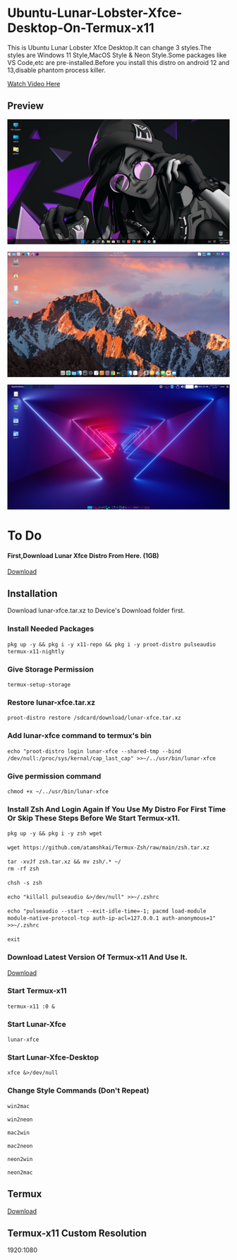 # Ubuntu-Lunar-Lobster-Xfce-Desktop-On-Termux-x11

This is Ubuntu Lunar Lobster Xfce Desktop.It can change 3 styles.The styles are Windows 11 Style,MacOS Style & Neon Style.Some packages like VS Code,etc are pre-installed.Before you install this distro on android 12 and 13,disable phantom process killer. 

[Watch Video Here](https://youtu.be/UxmQSETvAOc) 

## Preview

![](https://raw.githubusercontent.com/atamshkai/Ubuntu-Lunar-Lobster-Xfce-Desktop-On-Termux-x11/main/windows.png)

![](https://raw.githubusercontent.com/atamshkai/Ubuntu-Lunar-Lobster-Xfce-Desktop-On-Termux-x11/main/mac.png)

![](https://raw.githubusercontent.com/atamshkai/Ubuntu-Lunar-Lobster-Xfce-Desktop-On-Termux-x11/main/neon.png)

# To Do 

#### First,Download Lunar Xfce Distro From Here. (1GB)
[Download](https://archive.org/download/atamshkai-lunar-xfce/lunar-xfce.tar.xz)

## Installation

Download lunar-xfce.tar.xz to Device's Download folder first. 

### Install Needed Packages 

```
pkg up -y && pkg i -y x11-repo && pkg i -y proot-distro pulseaudio termux-x11-nightly
```

### Give Storage Permission

```
termux-setup-storage
```

### Restore lunar-xfce.tar.xz

```
proot-distro restore /sdcard/download/lunar-xfce.tar.xz
```

### Add lunar-xfce command to termux's bin

```
echo "proot-distro login lunar-xfce --shared-tmp --bind /dev/null:/proc/sys/kernal/cap_last_cap" >>~/../usr/bin/lunar-xfce
```

### Give permission command

```
chmod +x ~/../usr/bin/lunar-xfce
```

### Install Zsh And Login Again If You Use My Distro For First Time Or Skip These Steps Before We Start Termux-x11.

```
pkg up -y && pkg i -y zsh wget

wget https://github.com/atamshkai/Termux-Zsh/raw/main/zsh.tar.xz

tar -xvJf zsh.tar.xz && mv zsh/.* ~/
rm -rf zsh

chsh -s zsh

echo "killall pulseaudio &>/dev/null" >>~/.zshrc 

echo "pulseaudio --start --exit-idle-time=-1; pacmd load-module module-native-protocol-tcp auth-ip-acl=127.0.0.1 auth-anonymous=1" >>~/.zshrc 

exit
```

### Download Latest Version Of Termux-x11 And Use It.

[Download](https://archive.org/download/atamshkai-termux-x11/app-universal-debug.apk)


### Start Termux-x11

```
termux-x11 :0 &
```

### Start Lunar-Xfce

```
lunar-xfce
```

### Start Lunar-Xfce-Desktop

```
xfce &>/dev/null
```

### Change Style Commands (Don't Repeat)

```
win2mac
```
```
win2neon
```
```
mac2win
```
```
mac2neon
```
```
neon2win
```
```
neon2mac
```

## Termux 
[Download](https://github.com/termux/termux-app/releases/download/v0.118.0/termux-app_v0.118.0+github-debug_universal.apk)

## Termux-x11 Custom Resolution
1920:1080

